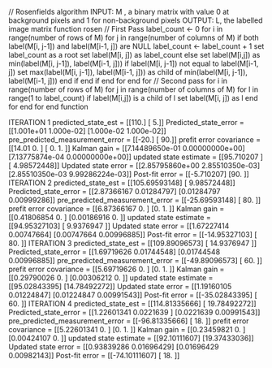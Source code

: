 // Rosenfields algorithm
INPUT: M , a binary matrix with value 0 at background pixels and 1 for non-background pixels
OUTPUT: L, the labelled image matrix
function rosen
    // First Pass
    label_count <- 0
    for i in range(number of rows of M)
        for j in range(number of columns of M)
            if both label(M[i, j-1]) and label(M[i-1, j]) are NULL
                label_count <- label_count + 1
                set label_count as a root
                set label(M[i, j]) as label_count
            else
                set label(M[i,j]) as min(label(M[i, j-1]), label(M[i-1, j]))
                if label(M[i, j-1]) not equal to label(M[i-1, j])
                    set max(label(M[i, j-1]), label(M[i-1, j])) as child of min(label(M[i, j-1]), label(M[i-1, j]))
                end if
            end if
        end for
    end for
    // Second pass
    for i in range(number of rows of M)
        for j in range(number of columns of M)
            for l in range(1 to label_count)
                if label(M[i,j])  is a child of l
                    set label(M[i, j]) as l
        end for
    end for
end function

ITERATION 1
predicted_state_est = [[110.]
 [  5.]]
Predicted_state_error = [[1.001e+01 1.000e-02]
 [1.000e-02 1.000e-02]]
pre_predicted_measurement_error  = [[-20.]
 [ 90.]]
prefit error covariance = [[14.01  0.  ]
 [ 0.    1.  ]]
Kalman gain = [[7.14489650e-01 0.00000000e+00]
 [7.13775874e-04 0.00000000e+00]]
updated state estimate = [[95.710207  ]
 [ 4.98572448]]
Updated state error = [[2.85795860e+00 2.85510350e-03]
 [2.85510350e-03 9.99286224e-03]]
Post-fit error = [[-5.710207]
 [90.      ]]
ITERATION 2
predicted_state_est = [[105.69593148]
 [  9.98572448]]
Predicted_state_error = [[2.87366167 0.01284797]
 [0.01284797 0.00999286]]
pre_predicted_measurement_error  = [[-25.69593148]
 [ 80.        ]]
prefit error covariance = [[6.87366167 0.        ]
 [0.         1.        ]]
Kalman gain = [[0.41806854 0.        ]
 [0.00186916 0.        ]]
updated state estimate = [[94.95327103]
 [ 9.9376947 ]]
Updated state error = [[1.67227414 0.00747664]
 [0.00747664 0.00996885]]
Post-fit error = [[-14.95327103]
 [ 80.        ]]
ITERATION 3
predicted_state_est = [[109.89096573]
 [ 14.9376947 ]]
Predicted_state_error = [[1.69719626 0.01744548]
 [0.01744548 0.00996885]]
pre_predicted_measurement_error  = [[-49.89096573]
 [ 60.        ]]
prefit error covariance = [[5.69719626 0.        ]
 [0.         1.        ]]
Kalman gain = [[0.29790026 0.        ]
 [0.00306212 0.        ]]
updated state estimate = [[95.02843395]
 [14.78492272]]
Updated state error = [[1.19160105 0.01224847]
 [0.01224847 0.00991543]]
Post-fit error = [[-35.02843395]
 [ 60.        ]]
ITERATION 4
predicted_state_est = [[114.81335666]
 [ 19.78492272]]
Predicted_state_error = [[1.22601341 0.0221639 ]
 [0.0221639  0.00991543]]
pre_predicted_measurement_error  = [[-96.81335666]
 [ 18.        ]]
prefit error covariance = [[5.22601341 0.        ]
 [0.         1.        ]]
Kalman gain = [[0.23459821 0.        ]
 [0.00424107 0.        ]]
updated state estimate = [[92.10111607]
 [19.37433036]]
Updated state error = [[0.93839286 0.01696429]
 [0.01696429 0.00982143]]
Post-fit error = [[-74.10111607]
 [ 18.        ]]